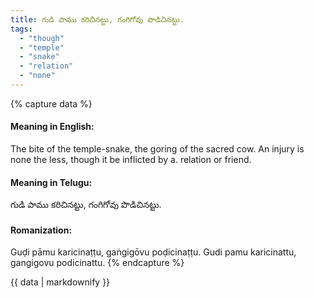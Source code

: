 ```yaml
---
title: గుడి పాము కరిచినట్టు, గంగిగోవు పొడిచినట్టు.
tags:
  - "though"
  - "temple"
  - "snake"
  - "relation"
  - "none"
---
```


{% capture data %}
#### Meaning in English:
The bite of the temple-snake, the goring of the sacred cow.
An injury is none the less, though it be inflicted by a. relation or friend.

#### Meaning in Telugu:
గుడి పాము కరిచినట్టు, గంగిగోవు పొడిచినట్టు.

#### Romanization:
Guḍi pāmu karicinaṭṭu, gaṅgigōvu poḍicinaṭṭu.
Gudi pamu karicinattu, gangigovu podicinattu.
{% endcapture %}

{{ data | markdownify }}

